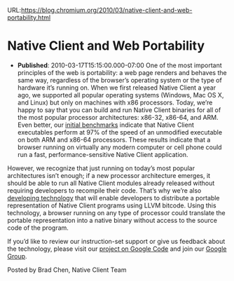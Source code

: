 URL:https://blog.chromium.org/2010/03/native-client-and-web-portability.html
# Native Client and Web Portability
- **Published**: 2010-03-17T15:15:00.000-07:00
One of the most important principles of the web is portability: a web page renders and behaves the same way, regardless of the browser’s operating system or the type of hardware it’s running on. When we first released Native Client a year ago, we supported all popular operating systems (Windows, Mac OS X, and Linux) but only on machines with x86 processors. Today, we’re happy to say that you can build and run Native Client binaries for all of the most popular processor architectures: x86-32, x86-64, and ARM. Even better, our [initial benchmarks](http://nativeclient.googlecode.com/svn/data/site/NaCl_SFI.pdf) indicate that Native Client executables perform at 97% of the speed of an unmodified executable on both ARM and x86-64 processors. These results indicate that a browser running on virtually any modern computer or cell phone could run a fast, performance-sensitive Native Client application.

However, we recognize that just running on today’s most popular architectures isn’t enough; if a new processor architecture emerges, it should be able to run all Native Client modules already released without requiring developers to recompile their code. That’s why we’re also [developing technology](http://nativeclient.googlecode.com/svn/data/site/pnacl.pdf) that will enable developers to distribute a portable representation of Native Client programs using LLVM bitcode. Using this technology, a browser running on any type of processor could translate the portable representation into a native binary without access to the source code of the program.

If you’d like to review our instruction-set support or give us feedback about the technology, please visit our [project on Google Code](http://code.google.com/p/nativeclient) and join our [Google Group](https://groups.google.com/group/native-client-discuss).

  
Posted by Brad Chen, Native Client Team
